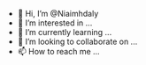 - 👋 Hi, I’m @Niaimhdaly
- 👀 I’m interested in ...
- 🌱 I’m currently learning ...
- 💞️ I’m looking to collaborate on ...
- 📫 How to reach me ...

<!---
Niaimhdaly/Niaimhdaly is a ✨ special ✨ repository because its `README.md` (this file) appears on your GitHub profile.
You can click the Preview link to take a look at your changes.
--->
